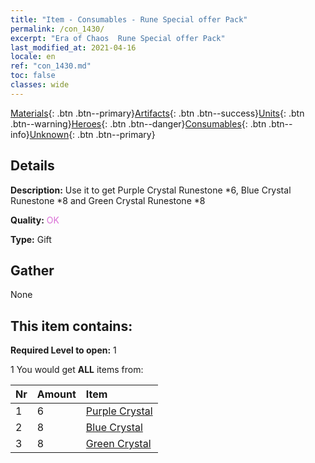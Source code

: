 ```yaml
---
title: "Item - Consumables - Rune Special offer Pack"
permalink: /con_1430/
excerpt: "Era of Chaos  Rune Special offer Pack"
last_modified_at: 2021-04-16
locale: en
ref: "con_1430.md"
toc: false
classes: wide
---
```

 [Materials](/Items/){: .btn .btn--primary}[Artifacts](/Items/Artifacts/){: .btn .btn--success}[Units](/Items/Units/){: .btn .btn--warning}[Heroes](/Items/Heroes/){: .btn .btn--danger}[Consumables](/Items/Consumables/){: .btn .btn--info}[Unknown](/Items/Unknown/){: .btn .btn--primary}

## Details
 **Description:** Use it to get Purple Crystal Runestone *6, Blue Crystal Runestone *8 and Green Crystal Runestone *8

 **Quality:** <span style="color: #DA70D6">OK</span>

 **Type:** Gift

## Gather

  None

## This item contains:

 **Required Level to open:** 1

 1 You would get **ALL** items  from:

  | Nr | Amount |     Item    |
  |:---|:-------|:------------|
  | 1 | 6 | [Purple Crystal](/Items/con_720/) |  | 
  | 2 | 8 | [Blue Crystal](/Items/con_716/) |  | 
  | 3 | 8 | [Green Crystal](/Items/con_711/) |  | 
